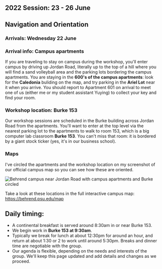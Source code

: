 ## 2022 Session: 23 - 26 June

## Navigation and Orientation
### Arrivals: Wednesday 22 June 

### Arrival info: Campus apartments
If you are traveling to stay on campus during the workshop, you'll enter campus by driving up Jordan Road, literally up to the top of a hill where you will find a sand volleyball area and the parking lots bordering the campus apartments. You are staying in the **600's of the campus apartments**: look for the **Caledonia** buliding on the map, and try parking in the **Ariel Lot** near it when you arrive. You should report to Apartment 601 on arrival to meet one of us (either me or my student assistant Yuying) to collect your key and find your room.

### Workshop location: Burke 153
Our workshop sessions are scheduled in the Burke building across Jordan Road from the apartments. You'll want to enter at the top level via the nearest parking lot to the apartments to walk to room 153, which is a big computer lab classroom **Burke 153**. You can't miss that room: it is bordered by a giant stock ticker (yes, it's in our business school). 

### Maps
I've circled the apartments and the workshop location on my screenshot of our official campus map so you can see how these are oriented. 

<img src="https://digitalmitford.github.io/DigMitCS/images/DM-campusMapMarked.png" alt="Behrend campus near Jordan Road with campus apartments and Burke circled"/>

Take a look at these locations in the full interactive campus map: <https://behrend.psu.edu/map> 


## Daily timing: 
* A continental breakfast is served around 8:30am in or near Burke 153.
* We begin work in **Burke 153 at 9:30am**. 
* Typically we break for lunch at about 12:30pm for around an hour, and return at about 1:30 or 2 to work until around 5:30pm. Breaks and dinner time are negotiable with the group.
* Our agenda is flexible, depending on the needs and interests of the group. We'll keep this page updated and add details and changes as we proceed. 